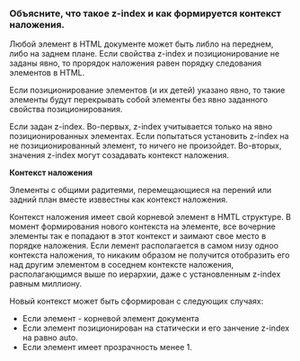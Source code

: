 ### Объясните, что такое z-index и как формируется контекст наложения.

Любой элемент в HTML документе может быть либло на переднем, либо на заднем плане. Если свойства z-index и позиционирование не заданы явно, то прорядок наложения равен порядку следования элементов в HTML. 

Если позиционирование элементов (и их детей) указано явно, то такие элементы будут перекрывать собой элементы без явно заданного свойства позиционирования.

Если задан z-index. Во-первых, z-index учитывается только на явно позиционированных элементах. Если попытаться установить z-index на не позиционированный элемент, то ничего не произойдет. Во-вторых, значения z-index могут созадавать контекст наложения.

**Контекст наложения**

Элементы с общими радитеями, перемещающиеся на перений или задний план вместе изввестны как контекст наложения.

Контекст наложения имеет свой корневой элемент в HMTL структуре. В момент формирования нового контекста на элементе, все вочерние элементы так е попадают в этот контекст и заимают свое место в порядке наложения. Если лемент располагается в самом низу одноо контекста наложения, то никаким образом не получится отобразить его над другим элементом в соседнем контексте наложения, располагающимся выше по иерархии, даже с установленным z-index равным миллиону.

Новый контекст может быть сформирован с следующих случаях:

- Если элемент - корневой элемент документа
- Если элемент позиционирован на статически и его занчение z-index на равно auto.
- Если элемент имеет прозрачность менее 1.